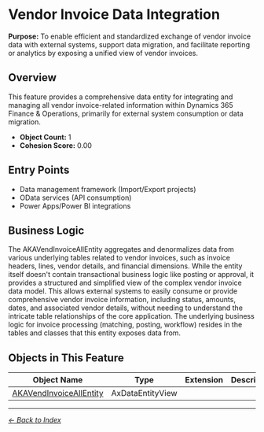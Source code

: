 # Vendor Invoice Data Integration

**Purpose:** To enable efficient and standardized exchange of vendor invoice data with external systems, support data migration, and facilitate reporting or analytics by exposing a unified view of vendor invoices.

## Overview

This feature provides a comprehensive data entity for integrating and managing all vendor invoice-related information within Dynamics 365 Finance & Operations, primarily for external system consumption or data migration.

- **Object Count:** 1
- **Cohesion Score:** 0.00

## Entry Points

- Data management framework (Import/Export projects)
- OData services (API consumption)
- Power Apps/Power BI integrations

## Business Logic

The AKAVendInvoiceAllEntity aggregates and denormalizes data from various underlying tables related to vendor invoices, such as invoice headers, lines, vendor details, and financial dimensions. While the entity itself doesn't contain transactional business logic like posting or approval, it provides a structured and simplified view of the complex vendor invoice data model. This allows external systems to easily consume or provide comprehensive vendor invoice information, including status, amounts, dates, and associated vendor details, without needing to understand the intricate table relationships of the core application. The underlying business logic for invoice processing (matching, posting, workflow) resides in the tables and classes that this entity exposes data from.

## Objects in This Feature

| Object Name | Type | Extension | Description |
|-------------|------|-----------|-------------|
| [AKAVendInvoiceAllEntity](Objects/AKAVendInvoiceAllEntity.md) | AxDataEntityView |  |  |

---

*[← Back to Index](../../index.md)*
